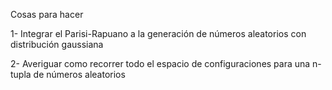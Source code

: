 Cosas para hacer

1- Integrar el Parisi-Rapuano a la generación de números aleatorios con distribución gaussiana

2- Averiguar como recorrer todo el espacio de configuraciones para una n-tupla de números aleatorios 
